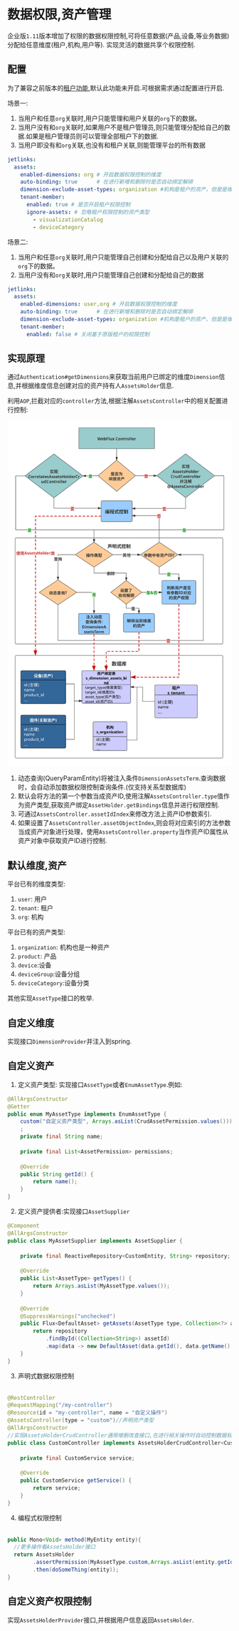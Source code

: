 # 数据权限,资产管理

企业版`1.11`版本增加了权限的数据权限控制,可将任意数据(产品,设备,等业务数据)分配给任意维度(租户,机构,用户等).
实现灵活的数据共享个权限控制.

## 配置
为了兼容之前版本的[租户功能](./multi-tenant.md),默认此功能未开启.可根据需求通过配置进行开启.

场景一:
1. 当用户和任意`org`关联时,用户只能管理和用户关联的`org`下的数据。
2. 当用户没有和`org`关联时,如果用户不是租户管理员,则只能管理分配给自己的数据.如果是租户管理员则可以管理全部租户下的数据.
3. 当用户即没有和`org`关联,也没有和租户关联,则能管理平台的所有数据
```yml
jetlinks:
  assets:
    enabled-dimensions: org # 开启数据权限控制的维度
    auto-binding: true      # 在进行新增和删除时是否自动绑定解绑
    dimension-exclude-asset-types: organization #机构是租户的资产，但是是维度,所以不进行维度绑定
    tenant-member:
      enabled: true # 是否开启租户权限控制
      ignore-assets: # 忽略租户权限控制的资产类型
        - visualizationCatalog
        - deviceCategory
```

场景二:
1. 当用户和任意`org`关联时,用户只能管理自己创建和分配给自己以及用户关联的`org`下的数据。
2. 当用户没有和`org`关联时,用户只能管理自己创建和分配给自己的数据
```yml
jetlinks:
  assets:
    enabled-dimensions: user,org # 开启数据权限控制的维度
    auto-binding: true      # 在进行新增和删除时是否自动绑定解绑
    dimension-exclude-asset-types: organization #机构是租户的资产，但是是维度,所以不进行维度绑定
    tenant-member:
      enabled: false # 关闭基于原版租户的权限控制
```

## 实现原理

通过`Authentication#getDimensions`来获取当前用户已绑定的维度`Dimension`信息,并根据维度信息创建对应的资产持有人`AssetsHolder`信息.

利用`AOP`,拦截对应的`controller`方法,根据注解`AssetsController`中的相关配置进行控制:

![flow](./assets.svg)

1. 动态查询(QueryParamEntity)将被注入条件`DimensionAssetsTerm`.查询数据时，会自动添加数据权限控制查询条件.(仅支持关系型数据库)
2. 默认会将方法的第一个参数当成资产ID,使用注解`AssetsController.type`值作为资产类型,获取资产绑定`AssetHolder.getBindings`信息并进行权限控制.
3. 可通过`AssetsController.assetIdIndex`来修改方法上资产ID参数索引.
4. 如果设置了`AssetsController.assetObjectIndex`,则会将对应索引的方法参数当成资产对象进行处理，使用`AssetsController.property`当作资产ID属性从资产对象中获取资产ID进行控制.


## 默认维度,资产

平台已有的维度类型:

1. `user`: 用户
2. `tenant`: 租户
3. `org`: 机构

平台已有的资产类型:

1. `organization`: 机构也是一种资产
2. `product`: 产品
3. `device`:设备
4. `deviceGroup`:设备分组
5. `deviceCategory`:设备分类

其他实现`AssetType`接口的枚举.

## 自定义维度

实现接口`DimensionProvider`并注入到spring.

## 自定义资产

1. 定义资产类型: 实现接口`AssetType`或者`EnumAssetType`.例如:
```java
@AllArgsConstructor
@Getter
public enum MyAssetType implements EnumAssetType {
    custom("自定义资产类型", Arrays.asList(CrudAssetPermission.values()))
    ;
    private final String name;

    private final List<AssetPermission> permissions;

    @Override
    public String getId() {
        return name();
    }
}

```

2. 定义资产提供者:实现接口`AssetSupplier`
```java
@Component
@AllArgsConstructor
public class MyAssetSupplier implements AssetSupplier {

    private final ReactiveRepository<CustomEntity, String> repository;

    @Override
    public List<AssetType> getTypes() {
        return Arrays.asList(MyAssetType.values());
    }

    @Override
    @SuppressWarnings("unchecked")
    public Flux<DefaultAsset> getAssets(AssetType type, Collection<?> assetId) {
        return repository
            .findById((Collection<String>) assetId)
            .map(data -> new DefaultAsset(data.getId(), data.getName(), MyAssetType.custom));
    }
}

```

3. 声明式数据权限控制

```java

@RestController
@RequestMapping("/my-controller")
@Resource(id = "my-controller", name = "自定义操作")
@AssetsController(type = "custom")//声明资产类型
@AllArgsConstructor
//实现AssetsHolderCrudController通用增删改查接口,在进行相关操作时自动控制数据权限
public class CustomController implements AssetsHolderCrudController<CustomEntity, String> {

    private final CustomService service;

    @Override
    public CustomService getService() {
        return service;
    }
}

```

4. 编程式权限控制

```java

public Mono<Void> method(MyEntity entity){
  //更多操作看AssetsHolder接口
  return AssetsHolder
        .assertPermission(MyAssetType.custom,Arrays.asList(entity.getId()))
        .then(doSomeThing(entity));
}
```

## 自定义资产权限控制

实现`AssetsHolderProvider`接口,并根据用户信息返回`AssetsHolder`.
